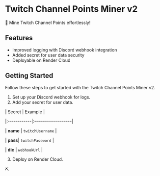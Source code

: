# Twitch Channel Points Miner v2

🚀 Mine Twitch Channel Points effortlessly!

## Features

- Improved logging with Discord webhook integration
- Added secret for user data security
- Deployable on Render Cloud

## Getting Started

Follow these steps to get started with the Twitch Channel Points Miner v2.

1. Set up your Discord webhook for logs.
2. Add your secret for user data.

  | Secret      | Example            |
  
|:------------|:-------------------|

| **name**    | `twitchUsername`   |

| **pass**| `twitchPassword`   |

| **dic**  | `webhookUrl`       |
 
3. Deploy on Render Cloud.

⛏️
